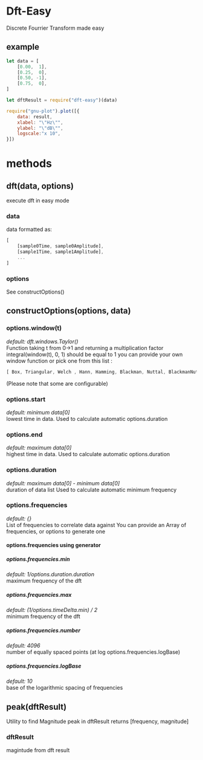 Dft-Easy
===============================================
Discrete Fourrier Transform made easy

## example
```js
let data = [
	[0.00,  1],
	[0.25,  0],
	[0.50, -1],
	[0.75,  0],
]

let dftResult = require("dft-easy")(data)

require("gnu-plot").plot([{
	data: result,
	xlabel: "\"Hz\"",
	ylabel: "\"dB\"",
	logscale:"x 10",
}])
```

# methods

## dft(data, options)
execute dft in easy mode

### data
data formatted as:
```js
[
	[sample0Time, sample0Amplitude],
	[sample1Time, sample1Amplitude],
	...
]
```

### options
See constructOptions()

## constructOptions(options, data)
### options.window(t)
*default: dft.windows.Taylor()*  
Function taking t from 0->1 and returning a multiplication factor
integral(window(t), 0, 1) should be equal to 1
you can provide your own window function or pick one from this list :
```js
[ Box, Triangular, Welch , Hann, Hamming, Blackman, Nuttal, BlackmanNuttal, BlackmanHarris, FlatTop , Taylor , Tukey ]
```
(Please note that some are configurable)
### options.start
*default: minimum data[0]*  
lowest time in data.
Used to calculate automatic options.duration
### options.end
*default: maximum data[0]*  
highest time in data.
Used to calculate automatic options.duration
### options.duration
*default: maximum data[0] - minimum data[0]*  
duration of data list
Used to calculate automatic minimum frequency
### options.frequencies
*default: {}*  
List of frequencies to correlate data against
You can provide an Array of frequencies, or options to generate one
#### options.frequencies using generator
##### options.frequencies.min
*default: 1/options.duration.duration*  
maximum frequency of the dft
##### options.frequencies.max
*default: (1/options.timeDelta.min) / 2*  
minimum frequency of the dft
##### options.frequencies.number
*default: 4096*  
number of equally spaced points (at log options.frequencies.logBase)
##### options.frequencies.logBase
*default: 10*  
base of the logarithmic spacing of frequencies

## peak(dftResult)
Utility to find Magnitude peak in dftResult
returns [frequency, magnitude]
### dftResult
magintude from dft result
